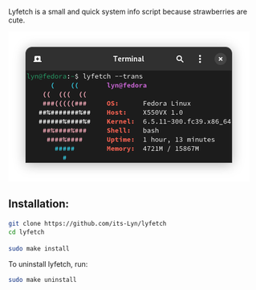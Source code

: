 Lyfetch is a small and quick system info script because strawberries are cute.

![lyfetch](./showcase.png)

## Installation:
```bash
git clone https://github.com/its-Lyn/lyfetch
cd lyfetch

sudo make install
```
To uninstall lyfetch, run:
```bash
sudo make uninstall
```
